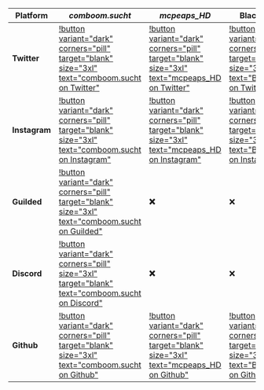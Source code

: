 | Platform       | *comboom.sucht*                                                                                                                                                               | *mcpeaps_HD*                                                                                                                                                                | BlackDragon                                                                                                                                                                                           |
| -------------- | ------------------------------------------------------------------------------------------------------------------------------------------------------------------------------ | ---------------------------------------------------------------------------------------------------------------------------------------------------------------------------- | ----------------------------------------------------------------------------------------------------------------------------------------------------------------------------------------------------- |
| **Twitter**   | [!button variant=&#34;dark&#34; corners=&#34;pill&#34; target=&#34;blank&#34; size=&#34;3xl&#34; text=&#34;comboom.sucht on Twitter&#34;](https://bit.ly/cbpstwitter)             | [!button variant=&#34;dark&#34; corners=&#34;pill&#34; target=&#34;blank&#34; size=&#34;3xl&#34; text=&#34;mcpeaps_HD on Twitter&#34;](https://twitter.com/mcpeaps_hd)          | [!button variant=&#34;dark&#34; corners=&#34;pill&#34; target=&#34;blank&#34; size=&#34;3xl&#34; text=&#34;BlackDragon on Twitter&#34;](https://twitter.com/Adrian37416838)                              |
| **Instagram** | [!button variant=&#34;dark&#34; corners=&#34;pill&#34; target=&#34;blank&#34; size=&#34;3xl&#34; text=&#34;comboom.sucht on Instagram&#34;](https://bit.ly/cbpsinstagram)         | [!button variant=&#34;dark&#34; corners=&#34;pill&#34; target=&#34;blank&#34; size=&#34;3xl&#34; text=&#34;mcpeaps_HD on Instagram&#34;](https://www.instagram.com/mcpeaps_hd/) | [!button variant=&#34;dark&#34; corners=&#34;pill&#34; target=&#34;blank&#34; size=&#34;3xl&#34; text=&#34;BlackDragon on Instagram&#34;](https://www.instagram.com/blackdragon_cbps/)                   |
| **Guilded**   | [!button variant=&#34;dark&#34; corners=&#34;pill&#34; target=&#34;blank&#34; size=&#34;3xl&#34; text=&#34;comboom.sucht on Guilded&#34;](https://www.guilded.gg/i/keNV5QMp)      | **❌**                                                                                                                                                                      | ❌                                                                                                                                                                                                    |
| **Discord**   | [!button variant=&#34;dark&#34; corners=&#34;pill&#34; size=&#34;3xl&#34; target=&#34;blank&#34; text=&#34;comboom.sucht on Discord&#34;](http://bit.ly/comboompunktsuchtdiscord) | **❌**                                                                                                                                                                      | ❌                                                                                                                                                                                                    |
| **Github**    | [!button variant=&#34;dark&#34; corners=&#34;pill&#34; target=&#34;blank&#34; size=&#34;3xl&#34; text=&#34;comboom.sucht on Github&#34;](https://bit.ly/cbps_Github)              | [!button variant=&#34;dark&#34; corners=&#34;pill&#34; target=&#34;blank&#34; size=&#34;3xl&#34; text=&#34;mcpeaps_HD on Github&#34;](https://bit.ly/mahd_Github)               | [!button variant=&#34;dark&#34; corners=&#34;pill&#34; target=&#34;blank&#34; size=&#34;3xl&#34; text=&#34;BlackDragon on Github&#34;](https://github.com/orgs/comboomPunkTsucht/people/BlackDragon-Bat) |

